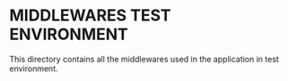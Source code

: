 # MIDDLEWARES TEST ENVIRONMENT

This directory contains all the middlewares used in the application in test environment.

